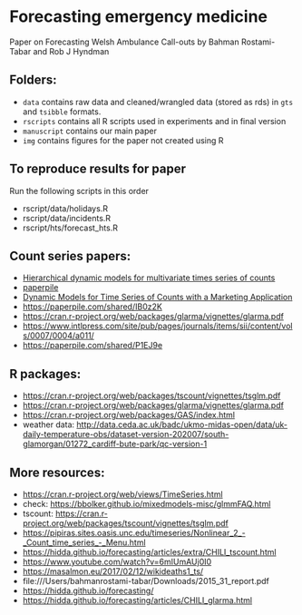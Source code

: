 # Forecasting emergency medicine

Paper on Forecasting Welsh Ambulance Call-outs by Bahman Rostami-Tabar and Rob J Hyndman

## Folders:

* `data` contains raw data and cleaned/wrangled data (stored as rds) in `gts` and `tsibble` formats.
* `rscripts` contains all R scripts used in experiments and in final version
* `manuscript` contains our main paper
* `img` contains figures for the paper not created using R

## To reproduce results for paper

Run the following scripts in this order

* rscript/data/holidays.R
* rscript/data/incidents.R
* rscript/hts/forecast_hts.R

## Count series papers:

* [Hierarchical dynamic models for multivariate times series of counts](https://www.intlpress.com/site/pub/pages/journals/items/sii/content/vols/0007/0004/a011/)
* [paperpile](https://paperpile.com/shared/P1EJ9e)
* [Dynamic Models for Time Series of Counts with a Marketing Application](https://books.google.com.au/books?hl=en&lr=&id=X4dUCwAAQBAJ&oi=fnd&pg=PA425&dq=ravishanker+count&ots=KXLJCU9cK-&sig=l6jx7R8ZHpR8qRu9oPILBaqrhms&redir_esc=y#v=onepage&q=ravishanker%20count&f=false)
* https://paperpile.com/shared/IB0z2K
* https://cran.r-project.org/web/packages/glarma/vignettes/glarma.pdf
* https://www.intlpress.com/site/pub/pages/journals/items/sii/content/vols/0007/0004/a011/
* https://paperpile.com/shared/P1EJ9e

## R packages:

* https://cran.r-project.org/web/packages/tscount/vignettes/tsglm.pdf
* https://cran.r-project.org/web/packages/glarma/vignettes/glarma.pdf
* https://cran.r-project.org/web/packages/GAS/index.html
* weather data: http://data.ceda.ac.uk/badc/ukmo-midas-open/data/uk-daily-temperature-obs/dataset-version-202007/south-glamorgan/01272_cardiff-bute-park/qc-version-1

##  More resources:

 * https://cran.r-project.org/web/views/TimeSeries.html
 * check: https://bbolker.github.io/mixedmodels-misc/glmmFAQ.html
 * tscount: https://cran.r-project.org/web/packages/tscount/vignettes/tsglm.pdf
 * https://pipiras.sites.oasis.unc.edu/timeseries/Nonlinear_2_-_Count_time_series_-_Menu.html
 * https://hidda.github.io/forecasting/articles/extra/CHILI_tscount.html
 * https://www.youtube.com/watch?v=6mIUmAUj0I0
 * https://masalmon.eu/2017/02/12/wikideaths1_ts/
 * file:///Users/bahmanrostami-tabar/Downloads/2015_31_report.pdf
 * https://hidda.github.io/forecasting/
 * https://hidda.github.io/forecasting/articles/CHILI_glarma.html
